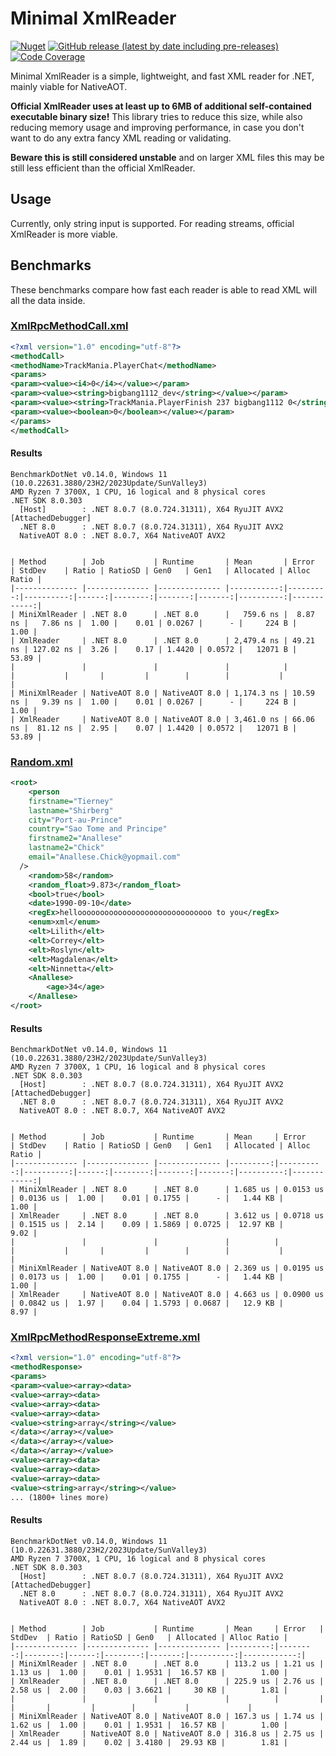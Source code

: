 # Minimal XmlReader

[![Nuget](https://img.shields.io/nuget/v/MinimalXmlReader?style=for-the-badge)](https://www.nuget.org/packages/MinimalXmlReader/)
[![GitHub release (latest by date including pre-releases)](https://img.shields.io/github/v/release/BigBang1112/minimal-xmlreader?include_prereleases&style=for-the-badge)](https://github.com/BigBang1112/minimal-xmlreader/releases)
[![Code Coverage](https://img.shields.io/badge/Code%20Coverage-72%25-yellow?style=for-the-badge)](https://github.com/BigBang1112/minimal-xmlreader)

Minimal XmlReader is a simple, lightweight, and fast XML reader for .NET, mainly viable for NativeAOT.

**Official XmlReader uses at least up to 6MB of additional self-contained executable binary size!** This library tries to reduce this size, while also reducing memory usage and improving performance, in case you don't want to do any extra fancy XML reading or validating.

**Beware this is still considered unstable** and on larger XML files this may be still less efficient than the official XmlReader.

## Usage

Currently, only string input is supported. For reading streams, official XmlReader is more viable.

## Benchmarks

These benchmarks compare how fast each reader is able to read XML will all the data inside.

### [XmlRpcMethodCall.xml](Examples/XmlRpcMethodCall.xml)

```xml
<?xml version="1.0" encoding="utf-8"?>
<methodCall>
<methodName>TrackMania.PlayerChat</methodName>
<params>
<param><value><i4>0</i4></value></param>
<param><value><string>bigbang1112_dev</string></value></param>
<param><value><string>TrackMania.PlayerFinish 237 bigbang1112 0</string></value></param>
<param><value><boolean>0</boolean></value></param>
</params>
</methodCall>
```

#### Results

```
BenchmarkDotNet v0.14.0, Windows 11 (10.0.22631.3880/23H2/2023Update/SunValley3)
AMD Ryzen 7 3700X, 1 CPU, 16 logical and 8 physical cores
.NET SDK 8.0.303
  [Host]        : .NET 8.0.7 (8.0.724.31311), X64 RyuJIT AVX2 [AttachedDebugger]
  .NET 8.0      : .NET 8.0.7 (8.0.724.31311), X64 RyuJIT AVX2
  NativeAOT 8.0 : .NET 8.0.7, X64 NativeAOT AVX2


| Method        | Job           | Runtime       | Mean       | Error    | StdDev    | Ratio | RatioSD | Gen0   | Gen1   | Allocated | Alloc Ratio |
|-------------- |-------------- |-------------- |-----------:|---------:|----------:|------:|--------:|-------:|-------:|----------:|------------:|
| MiniXmlReader | .NET 8.0      | .NET 8.0      |   759.6 ns |  8.87 ns |   7.86 ns |  1.00 |    0.01 | 0.0267 |      - |     224 B |        1.00 |
| XmlReader     | .NET 8.0      | .NET 8.0      | 2,479.4 ns | 49.21 ns | 127.02 ns |  3.26 |    0.17 | 1.4420 | 0.0572 |   12071 B |       53.89 |
|               |               |               |            |          |           |       |         |        |        |           |             |
| MiniXmlReader | NativeAOT 8.0 | NativeAOT 8.0 | 1,174.3 ns | 10.59 ns |   9.39 ns |  1.00 |    0.01 | 0.0267 |      - |     224 B |        1.00 |
| XmlReader     | NativeAOT 8.0 | NativeAOT 8.0 | 3,461.0 ns | 66.06 ns |  81.12 ns |  2.95 |    0.07 | 1.4420 | 0.0572 |   12071 B |       53.89 |
```

### [Random.xml](Examples/Random.xml)

```xml
<root>
	<person
	firstname="Tierney"
	lastname="Shirberg"
	city="Port-au-Prince"
	country="Sao Tome and Principe"
	firstname2="Anallese"
	lastname2="Chick"
	email="Anallese.Chick@yopmail.com"
  />
	<random>58</random>
	<random_float>9.873</random_float>
	<bool>true</bool>
	<date>1990-09-10</date>
	<regEx>helloooooooooooooooooooooooooooooo to you</regEx>
	<enum>xml</enum>
	<elt>Lilith</elt>
	<elt>Correy</elt>
	<elt>Roslyn</elt>
	<elt>Magdalena</elt>
	<elt>Ninnetta</elt>
	<Anallese>
		<age>34</age>
	</Anallese>
</root>
```

#### Results

```
BenchmarkDotNet v0.14.0, Windows 11 (10.0.22631.3880/23H2/2023Update/SunValley3)
AMD Ryzen 7 3700X, 1 CPU, 16 logical and 8 physical cores
.NET SDK 8.0.303
  [Host]        : .NET 8.0.7 (8.0.724.31311), X64 RyuJIT AVX2 [AttachedDebugger]
  .NET 8.0      : .NET 8.0.7 (8.0.724.31311), X64 RyuJIT AVX2
  NativeAOT 8.0 : .NET 8.0.7, X64 NativeAOT AVX2


| Method        | Job           | Runtime       | Mean     | Error     | StdDev    | Ratio | RatioSD | Gen0   | Gen1   | Allocated | Alloc Ratio |
|-------------- |-------------- |-------------- |---------:|----------:|----------:|------:|--------:|-------:|-------:|----------:|------------:|
| MiniXmlReader | .NET 8.0      | .NET 8.0      | 1.685 us | 0.0153 us | 0.0136 us |  1.00 |    0.01 | 0.1755 |      - |   1.44 KB |        1.00 |
| XmlReader     | .NET 8.0      | .NET 8.0      | 3.612 us | 0.0718 us | 0.1515 us |  2.14 |    0.09 | 1.5869 | 0.0725 |  12.97 KB |        9.02 |
|               |               |               |          |           |           |       |         |        |        |           |             |
| MiniXmlReader | NativeAOT 8.0 | NativeAOT 8.0 | 2.369 us | 0.0195 us | 0.0173 us |  1.00 |    0.01 | 0.1755 |      - |   1.44 KB |        1.00 |
| XmlReader     | NativeAOT 8.0 | NativeAOT 8.0 | 4.663 us | 0.0900 us | 0.0842 us |  1.97 |    0.04 | 1.5793 | 0.0687 |   12.9 KB |        8.97 |
```

### [XmlRpcMethodResponseExtreme.xml](Examples/XmlRpcMethodResponseExtreme.xml)

```xml
<?xml version="1.0" encoding="utf-8"?>
<methodResponse>
<params>
<param><value><array><data>
<value><array><data>
<value><array><data>
<value><array><data>
<value><string>array</string></value>
</data></array></value>
</data></array></value>
</data></array></value>
<value><array><data>
<value><array><data>
<value><array><data>
<value><string>array</string></value>
... (1800+ lines more)
```

#### Results

```
BenchmarkDotNet v0.14.0, Windows 11 (10.0.22631.3880/23H2/2023Update/SunValley3)
AMD Ryzen 7 3700X, 1 CPU, 16 logical and 8 physical cores
.NET SDK 8.0.303
  [Host]        : .NET 8.0.7 (8.0.724.31311), X64 RyuJIT AVX2 [AttachedDebugger]
  .NET 8.0      : .NET 8.0.7 (8.0.724.31311), X64 RyuJIT AVX2
  NativeAOT 8.0 : .NET 8.0.7, X64 NativeAOT AVX2


| Method        | Job           | Runtime       | Mean     | Error   | StdDev  | Ratio | RatioSD | Gen0   | Allocated | Alloc Ratio |
|-------------- |-------------- |-------------- |---------:|--------:|--------:|------:|--------:|-------:|----------:|------------:|
| MiniXmlReader | .NET 8.0      | .NET 8.0      | 113.2 us | 1.21 us | 1.13 us |  1.00 |    0.01 | 1.9531 |  16.57 KB |        1.00 |
| XmlReader     | .NET 8.0      | .NET 8.0      | 225.9 us | 2.76 us | 2.58 us |  2.00 |    0.03 | 3.6621 |     30 KB |        1.81 |
|               |               |               |          |         |         |       |         |        |           |             |
| MiniXmlReader | NativeAOT 8.0 | NativeAOT 8.0 | 167.3 us | 1.74 us | 1.62 us |  1.00 |    0.01 | 1.9531 |  16.57 KB |        1.00 |
| XmlReader     | NativeAOT 8.0 | NativeAOT 8.0 | 316.8 us | 2.75 us | 2.44 us |  1.89 |    0.02 | 3.4180 |  29.93 KB |        1.81 |
```
